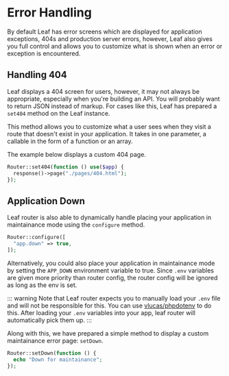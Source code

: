 # Error Handling

By default Leaf has error screens which are displayed for application exceptions, 404s and production server errors, however, Leaf also gives you full control and allows you to customize what is shown when an error or exception is encountered.

## Handling 404

Leaf displays a 404 screen for users, however, it may not always be appropriate, especially when you're building an API. You will probably want to return JSON instead of markup. For cases like this, Leaf has prepared a `set404` method on the Leaf instance.

This method allows you to customize what a user sees when they visit a route that doesn't exist in your application. It takes in one parameter, a callable in the form of a function or an array.

The example below displays a custom 404 page.

```php
Router::set404(function () use($app) {
  response()->page("./pages/404.html");
});
```

## Application Down

Leaf router is also able to dynamically handle placing your application in maintainance mode using the `configure` method.

```php
Router::configure([
  "app.down" => true,
]);
```

Alternatively, you could also place your application in maintainance mode by setting the `APP_DOWN` environment variable to true. Since `.env` variables are given more priority than router config, the router config will be ignored as long as the env is set.

::: warning Note that
Leaf router expects you to manually load your `.env` file and will not be responsible for this. You can use [vlucas/phpdotenv](https://packagist.org/packages/vlucas/phpdotenv) to do this. After loading your `.env` variables into your app, leaf router will automatically pick them up.
:::

Along with this, we have prepared a simple method to display a custom maintainance error page: `setDown`.

```php
Router::setDown(function () {
  echo "Down for maintainance";
});
```
